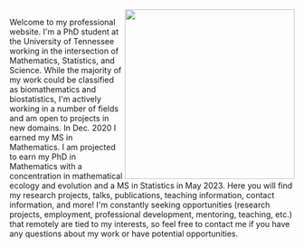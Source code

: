 <img align="right" src="https://user-images.githubusercontent.com/60552206/102303928-47c1ed80-3f2a-11eb-9826-7f23b090a261.PNG" width="300">

Welcome to my professional website. I'm a PhD student at the University of Tennessee working in the intersection of Mathematics, Statistics, and Science. While the majority of my work could be classified as biomathematics and biostatistics, I'm actively working in a number of fields and am open to projects in new domains. In Dec. 2020 I earned my MS in Mathematics. I am projected to earn my PhD in Mathematics with a concentration in mathematical ecology and evolution and a MS in Statistics in May 2023. Here you will find my research projects, talks, publications, teaching information, contact information, and more! I'm constantly seeking opportunities (research projects, employment, professional development, mentoring, teaching, etc.) that remotely are tied to my interests, so feel free to contact me if you have any questions about my work or have potential opportunities. 

